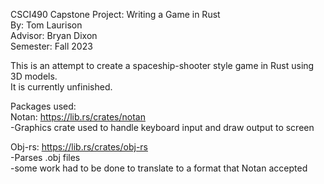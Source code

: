 CSCI490 Capstone Project: Writing a Game in Rust  
By: Tom Laurison  
Advisor: Bryan Dixon  
Semester: Fall 2023  

This is an attempt to create a spaceship-shooter style game in Rust using 3D models.  
It is currently unfinished.  

Packages used:  
  Notan: https://lib.rs/crates/notan  
  -Graphics crate used to handle keyboard input and draw output to screen  

  Obj-rs: https://lib.rs/crates/obj-rs  
  -Parses .obj files  
  -some work had to be done to translate to a format that Notan accepted
